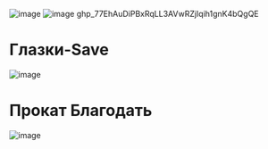 ![image](https://user-images.githubusercontent.com/39220694/194047729-b2ec4830-3c98-4617-b4c1-d3c04663b385.png)
![image](https://user-images.githubusercontent.com/39220694/194047745-2813a7e9-5979-46d0-a9b6-dd1f16e8c66c.png)
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
# Глазки-Save
![image](https://user-images.githubusercontent.com/39220694/194815984-b9a51734-e877-4734-ae95-83e421ae8580.png)

# Прокат Благодать
![image](https://user-images.githubusercontent.com/39220694/197469983-ec2c7d9c-e5bd-4383-a4b7-221592494093.png)
